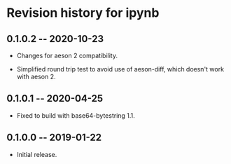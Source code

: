 # Revision history for ipynb

## 0.1.0.2 -- 2020-10-23

* Changes for aeson 2 compatibility.

* Simplified round trip test to avoid use of aeson-diff, which doesn't work with aeson 2.

## 0.1.0.1 -- 2020-04-25

* Fixed to build with base64-bytestring 1.1.

## 0.1.0.0 -- 2019-01-22

* Initial release.

